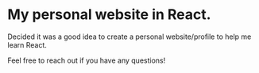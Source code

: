 # My personal website in React.
Decided it was a good idea to create a personal website/profile to help me learn React.

Feel free to reach out if you have any questions!